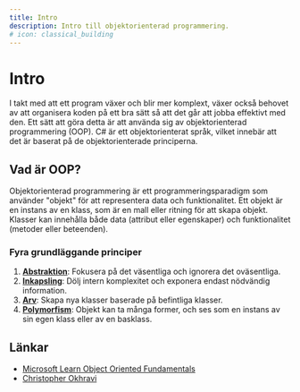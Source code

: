 ```yaml
---
title: Intro 
description: Intro till objektorienterad programmering.
# icon: classical_building
---
```


# Intro

I takt med att ett program växer och blir mer komplext, växer också behovet av att organisera koden på ett bra sätt så att det går att jobba effektivt med den. Ett sätt att göra detta är att använda sig av objektorienterad programmering (OOP). C# är ett objektorienterat språk, vilket innebär att det är baserat på de objektorienterade principerna.

## Vad är OOP?

Objektorienterad programmering är ett programmeringsparadigm som använder "objekt" för att representera data och funktionalitet. Ett objekt är en instans av en klass, som är en mall eller ritning för att skapa objekt. Klasser kan innehålla både data (attribut eller egenskaper) och funktionalitet (metoder eller beteenden).

### Fyra grundläggande principer

1. [**Abstraktion**](abstraction.md): Fokusera på det väsentliga och ignorera det oväsentliga.
2. [**Inkapsling**](encapsulation.md): Dölj intern komplexitet och exponera endast nödvändig information.
3. [**Arv**](inheritance.md): Skapa nya klasser baserade på befintliga klasser.
4. [**Polymorfism**](polymorphism.md): Objekt kan ta många former, och ses som en instans av sin egen klass eller av en basklass.


## Länkar

* [Microsoft Learn Object Oriented Fundamentals](https://learn.microsoft.com/en-us/dotnet/csharp/fundamentals/object-oriented/)
* [Christopher Okhravi](https://www.youtube.com/watch?v=AEnePs2Evg0&list=PLrhzvIcii6GMNEfebXDXuphcdlZE1-qHG)